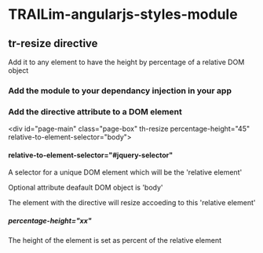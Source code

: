 # TRAILim-angularjs-styles-module

## tr-resize directive
Add it to any element to have the height by percentage of a relative DOM object


### Add the module to your dependancy injection in your app


### Add the directive attribute to a DOM element

\<div id="page-main" class="page-box" th-resize percentage-height="45" relative-to-element-selector="body"></div>

#### relative-to-element-selector="#jquery-selector"
A selector for a unique DOM element which will be the 'relative element'

Optional attribute
deafault DOM object is 'body'

The element with the directive will resize accoeding to this 'relative element'



##### percentage-height="xx"
The height of the element is set as percent of the relative element

